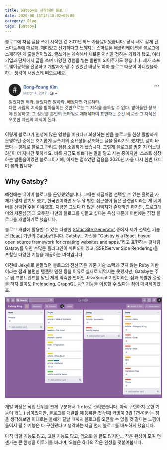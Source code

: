```yaml
---
title: Gatsby로 시작하는 블로그
date: 2020-08-15T14:18:02+09:00
category: Blog
tags: [Gatsby]
---
```


블로그에 처음 글을 쓰기 시작한 건 2011년 어느 가을날이었습니다. 당시 새로 갖게 된 스마트폰에 매료돼, 재미있고 신기하다고 느껴지는 스마트폰 애플리케이션을 블로그에 소개하던 게 출발점이었죠. 글쓰기는 계속해서 새로운 지식을 접하는 기회가 됐고, 여러 기업과 단체에서 글을 쓰며 다양한 경험을 쌓는 발판이 되어주기도 했습니다. 제가 소프트웨어공학을 전공하고 개발자가 될 수 있었던 바탕도 아마 블로그 때문이 아니었을까 하는 생각이 새삼스레 떠오르네요.

![Facebook screenshot](Screenshot_2020-07-05_10.25.02.png)

이렇게 블로그가 인생에 많은 영향을 미쳤다고 회상하는 만큼 블로그를 한창 활발하게 운영하던 중에는 호기롭게 글쓰기의 중요성을 강조하는 글을 올리기도 했지만, 삶이 바쁘다는 핑계로 블로그 관리도 점점 소홀하게 됐습니다. 그렇게 블로그를 멈춘 지 어느덧 3년이 더 지나간 듯하네요. 비록 지금도 바쁘다는 말을 달고 사는 중이지만, 스스로 성장하는 발돋움이었던 블로그이기에, 이제는 멈추었던 걸음을 2020년 가을 다시 한번 내디뎌 볼까 합니다.

## Why Gatsby?

예전에는 네이버 블로그를 운영했었습니다. 그때는 지금처럼 선택할 수 있는 플랫폼 자체가 많지 않기도 했고, 한국인이라면 모두 알 법한 접근성이 높은 플랫폼이라는 게 네이버를 선택한 주된 이유였죠. 지금은 그보다 더 많은 선택지가 존재하긴 하지만, 프로그래머의 자존심(?)과 오롯한 나만의 블로그를 만들고 싶다는 욕심 때문에 이번에는 직접 블로그를 개발하기로 했습니다.

블로그 개발에 활용할 수 있는 다양한 [Static Site Generator](https://www.staticgen.com/) 중에서 제가 선택한 기술은 [React](https://reactjs.org/) 기반의 [Gatsby](https://www.gatsbyjs.com/)입니다. Gatsby는 자신을 "Gatsby is a React-based open source framework for creating websites and apps."라고 표현하는 것처럼 Gatsby를 위한 수많은 플러그인이 마련되어 있고, SSR(Server Side Rendering)을 포함한 다양한 기능을 제공하는 녀석입니다.

이전에 Jekyll로 만들었던 블로그의 전신(?)은 기존 기술 스택과 맞지 않는 Ruby 기반이라는 점과 불편한 템플릿 엔진 등을 이유로 실제로 써먹지는 못했지만, Gatsby는 주로 웹 프론트엔드를 맡던 제게 익숙한 언어인 JavaScript 기반이라는 점과 특별한 설정을 하지 않아도 Preloading, GraphQL 등의 기능을 이용할 수 있다는 점이 매력적이었죠.

![Trello screenshot](Screenshot_2020-06-28_11.38.36.png)

개발 과정은 작업 단위를 크게 구분해서 Trello로 관리했습니다. 아직 구현하지 못한 기능이 꽤(...) 남아있지만, 블로그를 개발할 때 등록한 첫 번째 커밋이 3월 17일이라는 점을 생각해보면 이대로는 올해가 끝날 때까지 블로그를 오픈할 수 없을 것 같다는 느낌이 들어서 필수 기능은 다 구현됐다고 생각하는 지금 먼저 블로그를 배포하게 됐습니다.

아직 더할 기능도 많고, 고칠 기능도 많고, 앞으로 쓸 글도 많지만... 작은 완성이 모여 언젠가는 큰 완성을 이루기를 바라며, 오늘은 하나의 작은 완성을 덧붙여봅니다.
